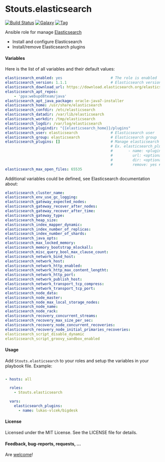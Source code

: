 Stouts.elasticsearch
====================

[![Build Status](http://img.shields.io/travis/Stouts/Stouts.elasticsearch.svg?style=flat-square)](https://travis-ci.org/Stouts/Stouts.elasticsearch)
[![Galaxy](http://img.shields.io/badge/galaxy-Stouts.elasticsearch-blue.svg?style=flat-square)](https://galaxy.elasticsearch.com/list#/roles/876)
[![Tag](http://img.shields.io/github/tag/Stouts/Stouts.elasticsearch.svg?style=flat-square)]()

Ansible role for manage [Elasticsearch](www.elasticsearch.org)

* Install and configure Elasticsearch
* Install/remove Elasticsearch plugins


#### Variables

Here is the list of all variables and their default values:
```yaml
elasticsearch_enabled: yes                      # The role is enabled
elasticsearch_version: 1.1.1                    # Elasticsearch version
elasticsearch_download_url: https://download.elasticsearch.org/elasticsearch/elasticsearch
elasticsearch_apt_repos:
    - 'ppa:webupd8team/java'
elasticsearch_apt_java_package: oracle-java7-installer
elasticsearch_home: /usr/share/elasticsearch
elasticsearch_confdir: /etc/elasticsearch
elasticsearch_datadir: /var/lib/elasticsearch
elasticsearch_workdir: /tmp/elasticsearch
elasticsearch_logdir: /var/log/elasticsearch
elasticsearch_plugindir: "{{elasticsearch_home}}/plugins"
elasticsearch_user: elasticsearch               # Elasticsearch user
elasticsearch_group: elasticsearch              # Elasticsearch group
elasticsearch_plugins: []                       # Manage elasticsearch plugins (install/remove)
                                                # Ex. elasticsearch_plugins:
                                                #       - name: <plugin name>
                                                #         url: <optional plugin url>
                                                #         dir: <optional plugin dir>
                                                #         remove: yes # Optional the plugin will be removed
elasticsearch_max_open_files: 65535
```

Additional variables could be defined, see Elasticsearch documentation about:
```yaml
elasticsearch_cluster_name:
elasticsearch_env_use_gc_logging:
elasticsearch_gateway_expected_nodes:
elasticsearch_gateway_recover_after_nodes:
elasticsearch_gateway_recover_after_time:
elasticsearch_gateway_type:
elasticsearch_heap_size:
elasticsearch_index_mapper_dynamic:
elasticsearch_index_number_of_replicas:
elasticsearch_index_number_of_shards:
elasticsearch_java_opts:
elasticsearch_max_locked_memory:
elasticsearch_memory_bootstrap_mlockall:
elasticsearch_misc_query_bool_max_clause_count:
elasticsearch_network_bind_host:
elasticsearch_network_host:
elasticsearch_network_http_enabled:
elasticsearch_network_http_max_content_lengtht:
elasticsearch_network_http_port:
elasticsearch_network_publish_host:
elasticsearch_network_transport_tcp_compress:
elasticsearch_network_transport_tcp_port:
elasticsearch_node_data:
elasticsearch_node_master:
elasticsearch_node_max_local_storage_nodes:
elasticsearch_node_name:
elasticsearch_node_rack:
elasticsearch_recovery_concurrent_streams:
elasticsearch_recovery_max_size_per_sec:
elasticsearch_recovery_node_concurrent_recoveries:
elasticsearch_recovery_node_initial_primaries_recoveries:
elasticsearch_script_disable_dynamic
elasticsearch_script_groovy_sandbox_enabled
```

#### Usage

Add `Stouts.elasticsearch` to your roles and setup the variables in your playbook file.
Example:

```yaml

- hosts: all

  roles:
    - Stouts.elasticsearch

  vars:
    elasticsearch_plugins:
      - name: lukas-vlcek/bigdesk
```

#### License

Licensed under the MIT License. See the LICENSE file for details.

#### Feedback, bug-reports, requests, ...

Are [welcome](https://github.com/Stouts/Stouts.elasticsearch/issues)!
